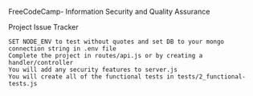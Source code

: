 FreeCodeCamp- Information Security and Quality Assurance

Project Issue Tracker

    SET NODE_ENV to test without quotes and set DB to your mongo connection string in .env file
    Complete the project in routes/api.js or by creating a handler/controller
    You will add any security features to server.js
    You will create all of the functional tests in tests/2_functional-tests.js

